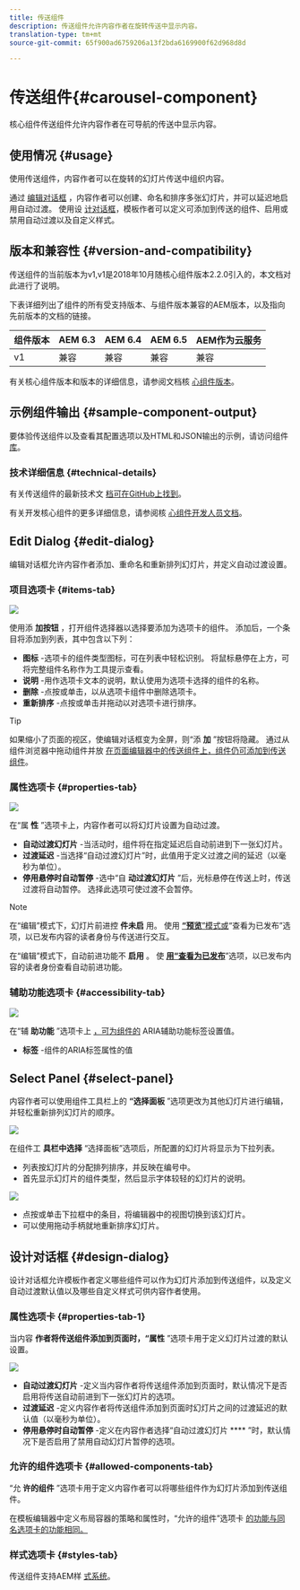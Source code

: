 ```yaml
---
title: 传送组件
description: 传送组件允许内容作者在旋转传送中显示内容。
translation-type: tm+mt
source-git-commit: 65f900ad6759206a13f2bda6169900f62d968d8d

---
```



# 传送组件{#carousel-component}

核心组件传送组件允许内容作者在可导航的传送中显示内容。

## 使用情况 {#usage}

使用传送组件，内容作者可以在旋转的幻灯片传送中组织内容。

通过 [编辑对话框](#edit-dialog) ，内容作者可以创建、命名和排序多张幻灯片，并可以延迟地启用自动过渡。 使用设 [计对话框](#design-dialog)，模板作者可以定义可添加到传送的组件、启用或禁用自动过渡以及自定义样式。

## 版本和兼容性 {#version-and-compatibility}

传送组件的当前版本为v1,v1是2018年10月随核心组件版本2.2.0引入的，本文档对此进行了说明。

下表详细列出了组件的所有受支持版本、与组件版本兼容的AEM版本，以及指向先前版本的文档的链接。

| 组件版本 | AEM 6.3 | AEM 6.4 | AEM 6.5 | AEM作为云服务 |
|--- |--- |--- |--- |---|
| v1 | 兼容 | 兼容 | 兼容 | 兼容 |

有关核心组件版本和版本的详细信息，请参阅文档核 [心组件版本](versions.md)。

## 示例组件输出 {#sample-component-output}

要体验传送组件以及查看其配置选项以及HTML和JSON输出的示例，请访问组件 [库](https://adobe.com/go/aem_cmp_library_carousel)。

### 技术详细信息 {#technical-details}

有关传送组件的最新技术文 [档可在GitHub上找到](https://adobe.com/go/aem_cmp_tech_carousel_v1)。

有关开发核心组件的更多详细信息，请参阅核 [心组件开发人员文档](developing.md)。

## Edit Dialog {#edit-dialog}

编辑对话框允许内容作者添加、重命名和重新排列幻灯片，并定义自动过渡设置。

### 项目选项卡 {#items-tab}

![](assets/screen-shot-2019-08-29-12.01.39.png)

使用添 **加按钮** ，打开组件选择器以选择要添加为选项卡的组件。 添加后，一个条目将添加到列表，其中包含以下列：

* **图标** -选项卡的组件类型图标，可在列表中轻松识别。 将鼠标悬停在上方，可将完整组件名称作为工具提示查看。
* **说明** -用作选项卡文本的说明，默认使用为选项卡选择的组件的名称。
* **删除** -点按或单击，以从选项卡组件中删除选项卡。
* **重新排序** -点按或单击并拖动以对选项卡进行排序。

>[!TIP]
>
>如果缩小了页面的视区，使编辑对话框变为全屏，则“添 **加** ”按钮将隐藏。 通过从组件浏览器中拖动组件并放 [在页面编辑器中的传送组件上，组件仍可添加到传送组件](https://docs.adobe.com/content/help/en/experience-manager-cloud-service/sites/authoring/fundamentals/editing-content.html#inserting-a-component-from-the-components-browser)。

### 属性选项卡 {#properties-tab}

![](assets/screen-shot-2019-08-29-12.01.57.png)

在“属 **性** ”选项卡上，内容作者可以将幻灯片设置为自动过渡。

* **自动过渡幻灯片** -当活动时，组件将在指定延迟后自动前进到下一张幻灯片。
* **过渡延迟** -当选择“自动过渡幻灯片”时，此值用于定义过渡之间的延迟（以毫秒为单位）。
* **停用悬停时自动暂停** -选中“自 **动过渡幻灯片** ”后，光标悬停在传送上时，传送过渡将自动暂停。 选择此选项可使过渡不会暂停。

>[!NOTE]
>
>在“编辑”模式下，幻灯片前进控 **件未启** 用。 使用 [**“预览&#x200B;**”模式或](https://docs.adobe.com/content/help/en/experience-manager-cloud-service/sites/authoring/fundamentals/editing-content.html#preview-mode)“查看为已发布”选项&#x200B;**[](https://docs.adobe.com/content/help/en/experience-manager-cloud-service/sites/authoring/fundamentals/editing-content.html#view-as-published)**，以已发布内容的读者身份与传送进行交互。
>
>在“编辑”模式下，自动前进功能不 **启用** 。 使 **[用“查看为已发布](https://docs.adobe.com/content/help/en/experience-manager-cloud-service/sites/authoring/fundamentals/editing-content.html#view-as-published)**”选项，以已发布内容的读者身份查看自动前进功能。

### 辅助功能选项卡 {#accessibility-tab}

![](assets/screen-shot-2019-08-29-12.02.22.png)

在“辅 **助功能** ”选项卡上 [，可为组件的](https://www.w3.org/WAI/standards-guidelines/aria/) ARIA辅助功能标签设置值。

* **标签** -组件的ARIA标签属性的值

## Select Panel {#select-panel}

内容作者可以使用组件工具栏上的 **“选择面板** ”选项更改为其他幻灯片进行编辑，并轻松重新排列幻灯片的顺序。

![](assets/screenshot_2018-10-11at165417.png)

在组件工 **具栏中选择** “选择面板”选项后，所配置的幻灯片将显示为下拉列表。

* 列表按幻灯片的分配排列排序，并反映在编号中。
* 首先显示幻灯片的组件类型，然后显示字体较轻的幻灯片的说明。

![](assets/opera_snapshot_2018-11-28141537localhost.png)

* 点按或单击下拉框中的条目，将编辑器中的视图切换到该幻灯片。
* 可以使用拖动手柄就地重新排序幻灯片。

## 设计对话框 {#design-dialog}

设计对话框允许模板作者定义哪些组件可以作为幻灯片添加到传送组件，以及定义自动过渡默认值以及哪些自定义样式可供内容作者使用。

### 属性选项卡 {#properties-tab-1}

当内容 **作者将传送组件添加到页面时，“属性** ”选项卡用于定义幻灯片过渡的默认设置。

![](assets/screenshot_2018-11-28at141824.png)

* **自动过渡幻灯片** -定义当内容作者将传送组件添加到页面时，默认情况下是否启用将传送自动前进到下一张幻灯片的选项。
* **过渡延迟** -定义内容作者将传送组件添加到页面时幻灯片之间的过渡延迟的默认值（以毫秒为单位）。
* **停用悬停时自动暂停** -定义在内容作者选择“自动过渡幻灯片 **** ”时，默认情况下是否启用了禁用自动幻灯片暂停的选项。

### 允许的组件选项卡 {#allowed-components-tab}

“允 **许的组件** ”选项卡用于定义内容作者可以将哪些组件作为幻灯片添加到传送组件。

在模板编辑器中定义布局容器的策略和属性时，“允许的组件”选项卡 [的功能与同名选项卡的功能相同。](https://docs.adobe.com/content/help/en/experience-manager-cloud-service/sites/authoring/features/templates.html)

### 样式选项卡 {#styles-tab}

传送组件支持AEM样 [式系统](authoring.md#component-styling)。
